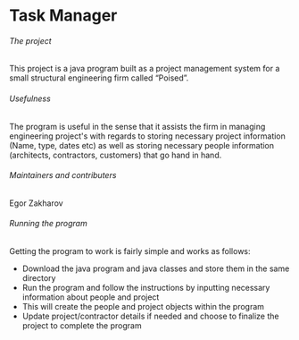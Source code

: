 # Task Manager

###### The project

This project is a java program built as a project management system for a small structural engineering firm called “Poised”.

###### Usefulness

The program is useful in the sense that it assists the firm in managing engineering project's with regards to storing necessary project information (Name, type, dates etc) as well as storing necessary people information (architects, contractors, customers) that go hand in hand.

###### Maintainers and contributers 

Egor Zakharov

###### Running the program

Getting the program to work is fairly simple and works as follows:

* Download the java program and java classes and store them in the same directory 
* Run the program and follow the instructions by inputting necessary information about people and project
* This will create the people and project objects within the program
* Update project/contractor details if needed and choose to finalize the project to complete the program
